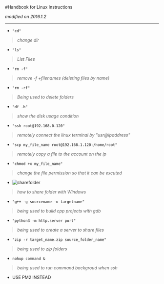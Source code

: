 #Handbook for Linux Instructions

*modified on 2016.1.2*

---

- `"cd"`
> *change dir*

- `"ls"`
> *List Files*

- `"rm -f"`
> *remove -f +filenames*
> *(deleting files by name)*

- `"rm -rf"`
> *Being used to delete folders*


- `"df -h"`
> *show the disk usage condition*

- `"ssh root@192.168.0.120"`
> *remotely connect the linux terminal by "usr@ipaddress"*


- `"scp my_file_name root@192.168.1.120:/home/root"`
> *remotely copy a file to the account on the ip*

- `"chmod +x my_file_name"`
> *change the file permission so that it can be excuted*


- ![sharefolder](http://120.27.114.115:8088/myblog/share_folder.png)
> *how to share folder with Windows*

- `"g++ -g sourcename -o targetname"`
> *being used to build cpp projects with gdb*

- `"python3 -m http.server port"`
> *being used to create a server to share files*

- `"zip -r target_name.zip source_folder_name"`
> *being used to zip folders*

- `nohup command &`
> *being used to run command backgroud when ssh*

- USE PM2 INSTEAD

